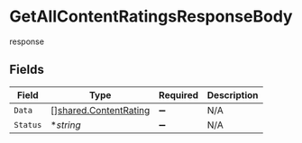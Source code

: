 # GetAllContentRatingsResponseBody

response


## Fields

| Field                                                          | Type                                                           | Required                                                       | Description                                                    |
| -------------------------------------------------------------- | -------------------------------------------------------------- | -------------------------------------------------------------- | -------------------------------------------------------------- |
| `Data`                                                         | [][shared.ContentRating](../../models/shared/contentrating.md) | :heavy_minus_sign:                                             | N/A                                                            |
| `Status`                                                       | **string*                                                      | :heavy_minus_sign:                                             | N/A                                                            |